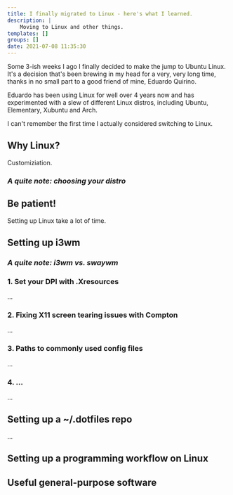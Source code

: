 ```yaml
---
title: I finally migrated to Linux - here's what I learned.
description: |
    Moving to Linux and other things.
templates: []
groups: []
date: 2021-07-08 11:35:30
--- 
```


Some 3-ish weeks I ago I finally decided to make the jump to Ubuntu Linux. It's a decision that's been brewing in my head for a very, very long time, thanks in no small part to a good friend of mine, Eduardo Quirino. 

Eduardo has been using Linux for well over 4 years now and has experimented with a slew of different Linux distros, including Ubuntu, Elementary, Xubuntu and Arch.

I can't remember the first time I actually considered switching to Linux.

## Why Linux?

Customiziation.

### _A quite note: choosing your distro_

## Be patient!

Setting up Linux take a lot of time.

## Setting up i3wm

### _A quite note: i3wm vs. swaywm_

### 1. Set your DPI with .Xresources

...

### 2. Fixing X11 screen tearing issues with Compton

...

### 3. Paths to commonly used config files

...

### 4. ...

...

## Setting up a ~/.dotfiles repo

... 

## Setting up a programming workflow on Linux


## Useful general-purpose software

